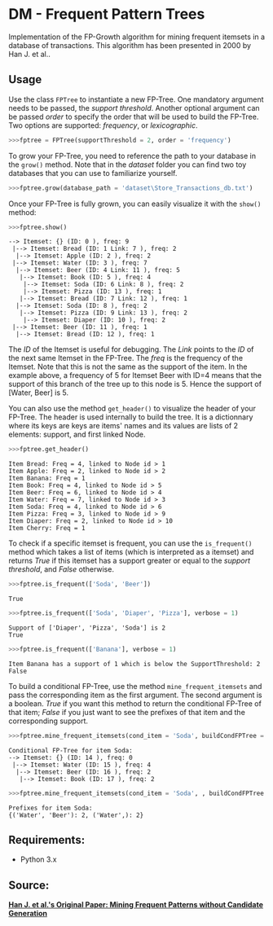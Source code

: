 # DM - Frequent Pattern Trees
Implementation of the FP-Growth algorithm for mining frequent itemsets in a database of transactions. This algorithm has been presented in 2000 by Han J. et al..

## Usage
Use the class `FPTree` to instantiate a new FP-Tree. One mandatory argument needs to be passed, the _support threshold_. Another optional argument can be passed _order_ to specify the order that will be used to build the FP-Tree. Two options are supported: _frequency_, or _lexicographic_.
```python
>>>fptree = FPTree(supportThreshold = 2, order = 'frequency')
```

To grow your FP-Tree, you need to reference the path to your database in the `grow()` method. Note that in the _dataset_ folder you can find two toy databases that you can use to familiarize yourself.
```python
>>>fptree.grow(database_path = 'dataset\Store_Transactions_db.txt')
```

Once your FP-Tree is fully grown, you can easily visualize it with the `show()` method:
```python
>>>fptree.show()
```
```
--> Itemset: {} (ID: 0 ), freq: 9
 |--> Itemset: Bread (ID: 1 Link: 7 ), freq: 2
  |--> Itemset: Apple (ID: 2 ), freq: 2
 |--> Itemset: Water (ID: 3 ), freq: 7
  |--> Itemset: Beer (ID: 4 Link: 11 ), freq: 5
   |--> Itemset: Book (ID: 5 ), freq: 4
    |--> Itemset: Soda (ID: 6 Link: 8 ), freq: 2
    |--> Itemset: Pizza (ID: 13 ), freq: 1
   |--> Itemset: Bread (ID: 7 Link: 12 ), freq: 1
  |--> Itemset: Soda (ID: 8 ), freq: 2
   |--> Itemset: Pizza (ID: 9 Link: 13 ), freq: 2
    |--> Itemset: Diaper (ID: 10 ), freq: 2
 |--> Itemset: Beer (ID: 11 ), freq: 1
  |--> Itemset: Bread (ID: 12 ), freq: 1
```
The _ID_ of the Itemset is useful for debugging. The _Link_ points to the _ID_ of the next same Itemset in the FP-Tree. The _freq_ is the frequency of the Itemset. Note that this is not the same as the support of the item. In the example above,
a frequency of 5 for Itemset Beer with ID=4 means that the support of this branch of the tree up to this node is 5. Hence the support of [Water, Beer] is 5.

You can also use the method `get_header()` to visualize the header of your FP-Tree. The header is used internally to build the tree. It is a dictionnary where its keys are keys are items' names and its values are lists of 2 elements: support, and first linked Node.
```python
>>>fptree.get_header()
```
```
Item Bread: Freq = 4, linked to Node id > 1
Item Apple: Freq = 2, linked to Node id > 2
Item Banana: Freq = 1
Item Book: Freq = 4, linked to Node id > 5
Item Beer: Freq = 6, linked to Node id > 4
Item Water: Freq = 7, linked to Node id > 3
Item Soda: Freq = 4, linked to Node id > 6
Item Pizza: Freq = 3, linked to Node id > 9
Item Diaper: Freq = 2, linked to Node id > 10
Item Cherry: Freq = 1
```

To check if a specific itemset is frequent, you can use the `is_frequent()` method which takes a list of items (which is interpreted as a itemset) and returns _True_ if this itemset has a support greater or equal to the _support threshold_, and _False_ otherwise.
```python
>>>fptree.is_frequent(['Soda', 'Beer'])
```
```
True
```
```python
>>>fptree.is_frequent(['Soda', 'Diaper', 'Pizza'], verbose = 1)
```
```
Support of ['Diaper', 'Pizza', 'Soda'] is 2
True
```
```python
>>>fptree.is_frequent(['Banana'], verbose = 1)
```
```
Item Banana has a support of 1 which is below the SupportThreshold: 2
False
```

To build a conditional FP-Tree, use the method `mine_frequent_itemsets` and pass the corresponding item as the first argument. The second argument is a boolean. _True_ if you want this method to return the conditional FP-Tree of that item; _False_ if you just want to see the prefixes of that item and the corresponding support.
```python
>>>fptree.mine_frequent_itemsets(cond_item = 'Soda', buildCondFPTree = True)
```
```
Conditional FP-Tree for item Soda:
--> Itemset: {} (ID: 14 ), freq: 0
 |--> Itemset: Water (ID: 15 ), freq: 4
  |--> Itemset: Beer (ID: 16 ), freq: 2
   |--> Itemset: Book (ID: 17 ), freq: 2
```
```python
>>>fptree.mine_frequent_itemsets(cond_item = 'Soda', , buildCondFPTree = False)
```
```
Prefixes for item Soda:
{('Water', 'Beer'): 2, ('Water',): 2}
```

## Requirements:
- Python 3.x

## Source:
__[Han J. et al.'s Original Paper: Mining Frequent Patterns without Candidate Generation](https://www.cs.sfu.ca/~jpei/publications/sigmod00.pdf)__
